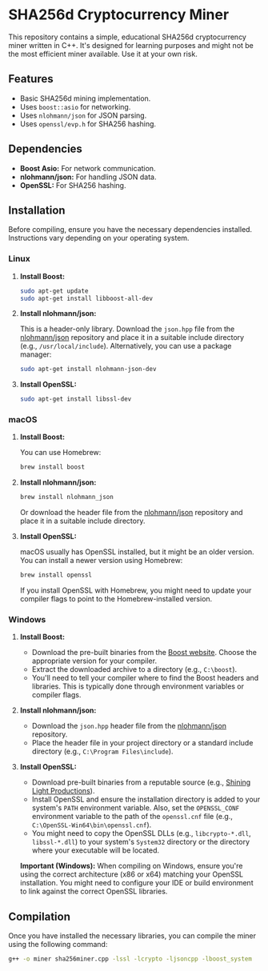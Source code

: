 # SHA256d Cryptocurrency Miner

This repository contains a simple, educational SHA256d cryptocurrency miner written in C++.  It's designed for learning purposes and might not be the most efficient miner available. Use it at your own risk.

## Features

*   Basic SHA256d mining implementation.
*   Uses `boost::asio` for networking.
*   Uses `nlohmann/json` for JSON parsing.
*   Uses `openssl/evp.h` for SHA256 hashing.

## Dependencies

*   **Boost Asio:**  For network communication.
*   **nlohmann/json:** For handling JSON data.
*   **OpenSSL:** For SHA256 hashing.

## Installation

Before compiling, ensure you have the necessary dependencies installed.  Instructions vary depending on your operating system.

### Linux

1.  **Install Boost:**

    ```bash
    sudo apt-get update
    sudo apt-get install libboost-all-dev
    ```

2.  **Install nlohmann/json:**

    This is a header-only library.  Download the `json.hpp` file from the [nlohmann/json](https://github.com/nlohmann/json) repository and place it in a suitable include directory (e.g., `/usr/local/include`).  Alternatively, you can use a package manager:

    ```bash
    sudo apt-get install nlohmann-json-dev
    ```

3.  **Install OpenSSL:**

    ```bash
    sudo apt-get install libssl-dev
    ```

### macOS

1.  **Install Boost:**

    You can use Homebrew:

    ```bash
    brew install boost
    ```

2.  **Install nlohmann/json:**

    ```bash
    brew install nlohmann_json
    ```

    Or download the header file from the [nlohmann/json](https://github.com/nlohmann/json) repository and place it in a suitable include directory.

3.  **Install OpenSSL:**

    macOS usually has OpenSSL installed, but it might be an older version. You can install a newer version using Homebrew:

    ```bash
    brew install openssl
    ```

    If you install OpenSSL with Homebrew, you might need to update your compiler flags to point to the Homebrew-installed version.

### Windows

1.  **Install Boost:**

    *   Download the pre-built binaries from the [Boost website](https://www.boost.org/users/download/).  Choose the appropriate version for your compiler.
    *   Extract the downloaded archive to a directory (e.g., `C:\boost`).
    *   You'll need to tell your compiler where to find the Boost headers and libraries. This is typically done through environment variables or compiler flags.

2.  **Install nlohmann/json:**

    *   Download the `json.hpp` header file from the [nlohmann/json](https://github.com/nlohmann/json) repository.
    *   Place the header file in your project directory or a standard include directory (e.g., `C:\Program Files\include`).

3.  **Install OpenSSL:**

    *   Download pre-built binaries from a reputable source (e.g., [Shining Light Productions](https://slproweb.com/products/Win32OpenSSL.html)).
    *   Install OpenSSL and ensure the installation directory is added to your system's `PATH` environment variable.  Also, set the `OPENSSL_CONF` environment variable to the path of the `openssl.cnf` file (e.g., `C:\OpenSSL-Win64\bin\openssl.cnf`).
    *   You might need to copy the OpenSSL DLLs (e.g., `libcrypto-*.dll`, `libssl-*.dll`) to your system's `System32` directory or the directory where your executable will be located.

    **Important (Windows):**  When compiling on Windows, ensure you're using the correct architecture (x86 or x64) matching your OpenSSL installation.  You might need to configure your IDE or build environment to link against the correct OpenSSL libraries.

## Compilation

Once you have installed the necessary libraries, you can compile the miner using the following command:

```bash
g++ -o miner sha256miner.cpp -lssl -lcrypto -ljsoncpp -lboost_system
